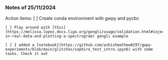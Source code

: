 ### Notes of 25/11/2024

Action items:
	[ ] Create conda environment with gwpy and pycbc

	[ ] Play around with [this](https://melissa.lopez.docs.ligo.org/gengli/usage/validation.html#injecting-in-real-data-and-plotting-a-spectrogram) gengli example

	[ ] I added a [notebook](https://github.com/ashishmathew0297/gwpy-experiments/blob/main/glitches/saphiro_test_intro.ipynb) with some tasks. Check it out